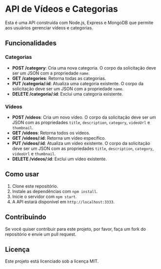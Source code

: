 # API de Vídeos e Categorias

Esta é uma API construída com Node.js, Express e MongoDB que permite aos usuários gerenciar vídeos e categorias.

## Funcionalidades

### Categorias

- **POST /category**: Cria uma nova categoria. O corpo da solicitação deve ser um JSON com a propriedade `name`.
- **GET /categories**: Retorna todas as categorias.
- **PUT /categoria/:id**: Atualiza uma categoria existente. O corpo da solicitação deve ser um JSON com a propriedade `name`.
- **DELETE /categoria/:id**: Exclui uma categoria existente.

### Vídeos

- **POST /videos**: Cria um novo vídeo. O corpo da solicitação deve ser um JSON com as propriedades `title`, `description`, `category`, `videoUrl` e `thumbnail`.
- **GET /videos**: Retorna todos os vídeos.
- **GET /videos/:id**: Retorna um vídeo específico.
- **PUT /videos/:id**: Atualiza um vídeo existente. O corpo da solicitação deve ser um JSON com as propriedades `title`, `description`, `category`, `videoUrl` e `thumbnail`.
- **DELETE /videos/:id**: Exclui um vídeo existente.

## Como usar

1. Clone este repositório.
2. Instale as dependências com `npm install`.
3. Inicie o servidor com `npm start`.
4. A API estará disponível em `http://localhost:3333`.

## Contribuindo

Se você quiser contribuir para este projeto, por favor, faça um fork do repositório e envie um pull request.

## Licença

Este projeto está licenciado sob a licença MIT.
